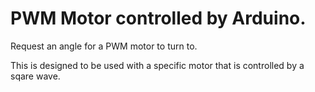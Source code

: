 # PWM Motor controlled by Arduino.
Request an angle for a PWM motor to turn to.

This is designed to be used with a specific motor that is controlled by a sqare wave.

